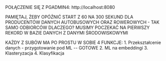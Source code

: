 POŁĄCZENIE SIĘ Z PGADMIN4: http://localhost:8080

PAMIĘTAJ, ŻEBY OPÓŹNIĆ START Z 60 NA 300 SEKUND DLA PRODUCENTÓW DANYCH AUTOBUSOWYCH ORAZ ROWEROWYCH - TAK SAMO ODBIORCÓW
DLACZEGO? MUSIMY POCZEKAĆ NA PIERWSZY REKORD W BAZIE DANYCH Z DANYMI ŚRODOWISKOWYMI

KAŻDY Z SUBÓW MA PO PROSTU W SOBIE 4 FUNKCJE:
    1. Przekształcenie danych - przygotowanie pod ML -- GOTOWE
    2. ML na embeddingi
    3. Klasteryzacja
    4. Klasyfikacja

